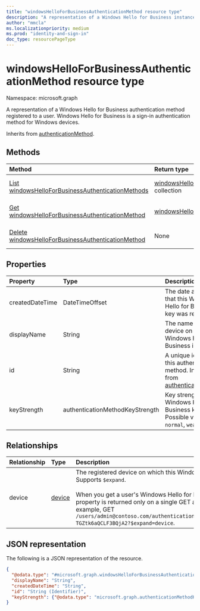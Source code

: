 ```yaml
---
title: "windowsHelloForBusinessAuthenticationMethod resource type"
description: "A representation of a Windows Hello for Business instance registered to a user. Windows Hello for Business is a sign-in authentication method."
author: "mmcla"
ms.localizationpriority: medium
ms.prod: "identity-and-sign-in"
doc_type: resourcePageType
---
```


# windowsHelloForBusinessAuthenticationMethod resource type

Namespace: microsoft.graph

A representation of a Windows Hello for Business authentication method registered to a user. Windows Hello for Business is a sign-in authentication method for Windows devices.

Inherits from [authenticationMethod](../resources/authenticationmethod.md).

## Methods
|Method|Return type|Description|
|:---|:---|:---|
|[List windowsHelloForBusinessAuthenticationMethods](../api/windowshelloforbusinessauthenticationmethod-list.md)|[windowsHelloForBusinessAuthenticationMethod](../resources/windowshelloforbusinessauthenticationmethod.md) collection|Get a list of the [windowsHelloForBusinessAuthenticationMethod](../resources/windowshelloforbusinessauthenticationmethod.md) objects and their properties.|
|[Get windowsHelloForBusinessAuthenticationMethod](../api/windowshelloforbusinessauthenticationmethod-get.md)|[windowsHelloForBusinessAuthenticationMethod](../resources/windowshelloforbusinessauthenticationmethod.md)|Read the properties and relationships of a [windowsHelloForBusinessAuthenticationMethod](../resources/windowshelloforbusinessauthenticationmethod.md) object.|
|[Delete windowsHelloForBusinessAuthenticationMethod](../api/windowshelloforbusinessauthenticationmethod-delete.md)|None|Deletes a [windowsHelloForBusinessAuthenticationMethod](../resources/windowshelloforbusinessauthenticationmethod.md) object.|

## Properties
|Property|Type|Description|
|:---|:---|:---|
|createdDateTime|DateTimeOffset|The date and time that this Windows Hello for Business key was registered.|
|displayName|String|The name of the device on which Windows Hello for Business is registered|
|id|String|A unique identifier for this authentication method. Inherited from [authenticationMethod](../resources/authenticationmethod.md)|
|keyStrength|authenticationMethodKeyStrength|Key strength of this Windows Hello for Business key. Possible values are: `normal`, `weak`, `unknown`.|

## Relationships
|Relationship|Type|Description|
|:---|:---|:---|
|device|[device](../resources/device.md)|The registered device on which this Windows Hello for Business key resides. Supports `$expand`. <br/><br/>When you get a user's Windows Hello for Business registration information, this property is returned only on a single GET and when you specify `?$expand`. For example, GET `/users/admin@contoso.com/authentication/windowsHelloForBusinessMethods/_jpuR-TGZtk6aQCLF3BQjA2?$expand=device`.|

## JSON representation
The following is a JSON representation of the resource.
<!-- {
  "blockType": "resource",
  "keyProperty": "id",
  "@odata.type": "microsoft.graph.windowsHelloForBusinessAuthenticationMethod",
  "baseType": "microsoft.graph.authenticationMethod",
  "openType": false
}
-->
``` json
{
  "@odata.type": "#microsoft.graph.windowsHelloForBusinessAuthenticationMethod",
  "displayName": "String",
  "createdDateTime": "String",
  "id": "String (Identifier)",
  "keyStrength": {"@odata.type": "microsoft.graph.authenticationMethodKeyStrength"}
}
```
